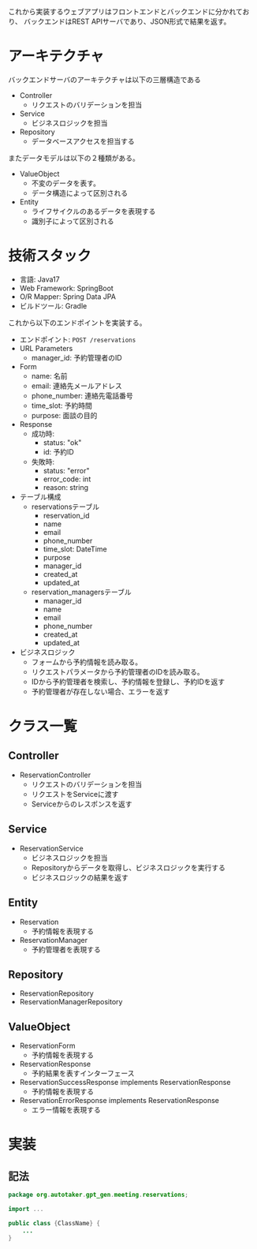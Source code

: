 これから実装するウェブアプリはフロントエンドとバックエンドに分かれており、
バックエンドはREST APIサーバであり、JSON形式で結果を返す。

# アーキテクチャ
バックエンドサーバのアーキテクチャは以下の三層構造である
- Controller
  - リクエストのバリデーションを担当
- Service
  - ビジネスロジックを担当
- Repository
  - データベースアクセスを担当する
  
またデータモデルは以下の２種類がある。
- ValueObject
  - 不変のデータを表す。
  - データ構造によって区別される
- Entity
  - ライフサイクルのあるデータを表現する
  - 識別子によって区別される
  
# 技術スタック
- 言語: Java17
- Web Framework: SpringBoot
- O/R Mapper: Spring Data JPA
- ビルドツール: Gradle

これから以下のエンドポイントを実装する。

- エンドポイント: `POST /reservations`
- URL Parameters
  - manager_id: 予約管理者のID
- Form
  - name: 名前
  - email: 連絡先メールアドレス
  - phone_number: 連絡先電話番号
  - time_slot: 予約時間
  - purpose: 面談の目的
- Response
  - 成功時:
    - status: "ok"
    - id: 予約ID
  - 失敗時:
    - status: "error"
    - error_code: int
    - reason: string
- テーブル構成
  - reservationsテーブル
    - reservation_id
    - name
    - email
    - phone_number
    - time_slot: DateTime
    - purpose
    - manager_id
    - created_at
    - updated_at
  - reservation_managersテーブル
    - manager_id
    - name
    - email
    - phone_number
    - created_at
    - updated_at
- ビジネスロジック
  - フォームから予約情報を読み取る。
  - リクエストパラメータから予約管理者のIDを読み取る。
  - IDから予約管理者を検索し、予約情報を登録し、予約IDを返す
  - 予約管理者が存在しない場合、エラーを返す

# クラス一覧
## Controller
- ReservationController
  - リクエストのバリデーションを担当
  - リクエストをServiceに渡す
  - Serviceからのレスポンスを返す
## Service
- ReservationService
  - ビジネスロジックを担当
  - Repositoryからデータを取得し、ビジネスロジックを実行する
  - ビジネスロジックの結果を返す
## Entity
- Reservation
  - 予約情報を表現する
- ReservationManager
  - 予約管理者を表現する
## Repository
- ReservationRepository
- ReservationManagerRepository
## ValueObject
- ReservationForm
  - 予約情報を表現する
- ReservationResponse
  - 予約結果を表すインターフェース
- ReservationSuccessResponse implements ReservationResponse
  - 予約情報を表現する
- ReservationErrorResponse implements ReservationResponse
  - エラー情報を表現する

# 実装
## 記法
```java:{ClassName}.java
package org.autotaker.gpt_gen.meeting.reservations;

import ...

public class {ClassName} {
    ...
}
```
